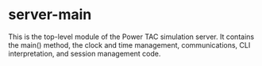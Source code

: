 server-main
===========

This is the top-level module of the Power TAC simulation server. It contains the main() method, the clock and time management, communications, CLI interpretation, and session management code.
